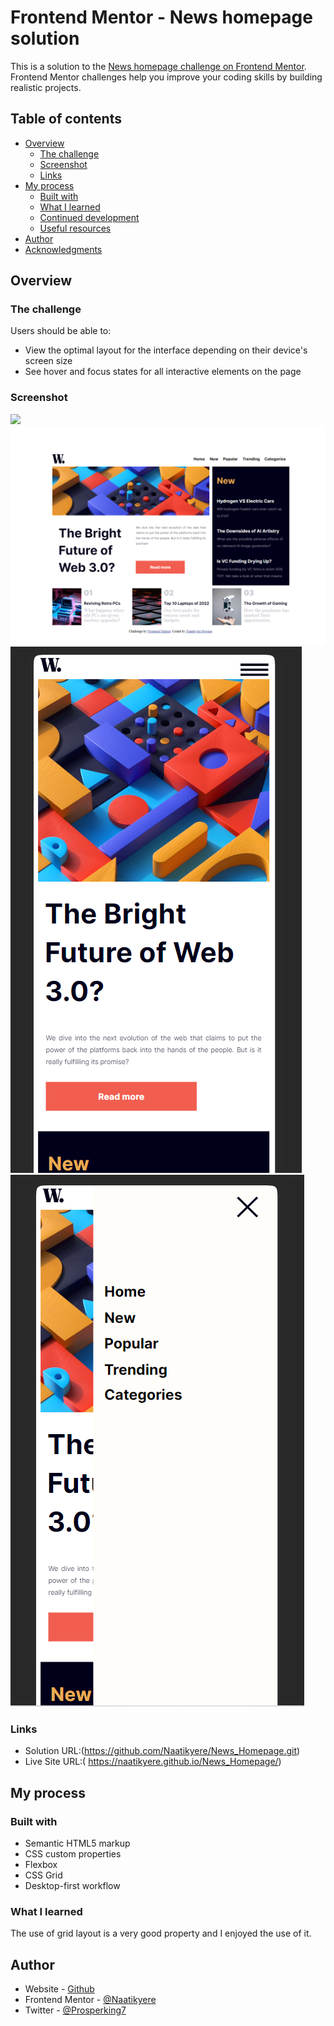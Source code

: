 # Frontend Mentor - News homepage solution

This is a solution to the [News homepage challenge on Frontend Mentor](https://www.frontendmentor.io/challenges/news-homepage-H6SWTa1MFl). Frontend Mentor challenges help you improve your coding skills by building realistic projects. 

## Table of contents

- [Overview](#overview)
  - [The challenge](#the-challenge)
  - [Screenshot](#screenshot)
  - [Links](#links)
- [My process](#my-process)
  - [Built with](#built-with)
  - [What I learned](#what-i-learned)
  - [Continued development](#continued-development)
  - [Useful resources](#useful-resources)
- [Author](#author)
- [Acknowledgments](#acknowledgments)


## Overview

### The challenge

Users should be able to:

- View the optimal layout for the interface depending on their device's screen size
- See hover and focus states for all interactive elements on the page

### Screenshot

![](./screenshot.jpg)
![Desktop Layout](./design/desktop-design-1.PNG)
![Mobile Layout](./design/mobile-layout.PNG)
![Mobile with burger](./design/mobile-layout2.PNG)

### Links

- Solution URL:(https://github.com/Naatikyere/News_Homepage.git)
- Live Site URL:( https://naatikyere.github.io/News_Homepage/)

## My process

### Built with

- Semantic HTML5 markup
- CSS custom properties
- Flexbox
- CSS Grid
- Desktop-first workflow


### What I learned

The use of grid layout is a very good property and I enjoyed the use of it.


## Author

- Website - [Github](https://www.github.io/naatikyere)
- Frontend Mentor - [@Naatikyere](https://www.frontendmentor.io/profile/Naatikyere)
- Twitter - [@Prosperking7](https://www.twitter.com/prosperking7)
